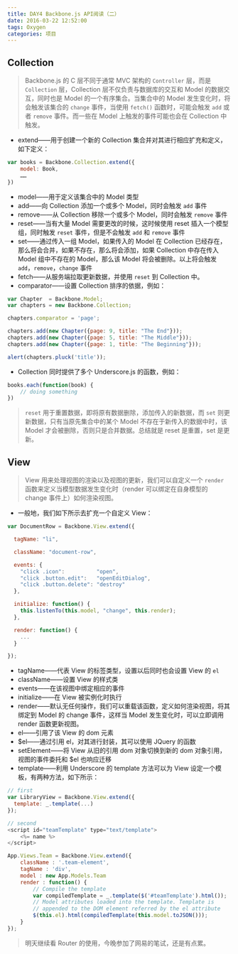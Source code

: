 ```yaml
---
title: DAY4 Backbone.js API阅读（二）
date: 2016-03-22 12:52:00
tags: Oxygen
categories: 项目
---
```


## Collection
> Backbone.js 的 C 层不同于通常 MVC 架构的 `Controller` 层，而是 `Collection` 层，Collection 层不仅负责与数据库的交互和 Model 的数据交互，同时也是 Model 的一个有序集合。当集合中的 Model 发生变化时，将会触发该集合的 `change` 事件，当使用 `fetch()` 函数时，可能会触发 `add` 或者 `remove` 事件。而一些在 Model 上触发的事件可能也会在 Collection 中触发。

* extend——用于创建一个新的 Collection 集合并对其进行相应扩充和定义，如下定义：
```JavaScript
var books = Backbone.Collection.extend({
    model: Book,
    ……
})
```
* model——用于定义该集合中的 Model 类型
* add——向 Collection 添加一个或多个 Model，同时会触发 `add` 事件
* remove——从 Collection 移除一个或多个 Model，同时会触发 `remove` 事件
* reset——当有大量 Model 需要更改的时候，这时候使用 reset 插入一个模型组，同时触发 `reset` 事件，但是不会触发 `add` 和 `remove` 事件
* set——通过传入一组 Model，如果传入的 Model 在 Collection 已经存在，那么将会合并，如果不存在，那么将会添加，如果 Collection 中存在传入 Model 组中不存在的 Model，那么该 Model 将会被删除。以上将会触发 `add`，`remove`，`change` 事件
* fetch——从服务端拉取更新数据，并使用 `reset` 到 Collection 中。
* comparator——设置 Collection 排序的依据，例如：
```JavaScript
var Chapter  = Backbone.Model;
var chapters = new Backbone.Collection;

chapters.comparator = 'page';

chapters.add(new Chapter({page: 9, title: "The End"}));
chapters.add(new Chapter({page: 5, title: "The Middle"}));
chapters.add(new Chapter({page: 1, title: "The Beginning"}));

alert(chapters.pluck('title'));
```
* Collection 同时提供了多个 Underscore.js 的函数，例如：
```JavaScript
books.each(function(book) {
    // doing something
})
```
> `reset` 用于重置数据，即将原有数据删除，添加传入的新数据，而 `set` 则更新数据，只有当原先集合中的某个 Model 不存在于新传入的数据中时，该 Model 才会被删除，否则只是合并数据。总结就是 reset 是重置，set 是更新。

## View
>View 用来处理视图的渲染以及视图的更新，我们可以自定义一个 `render` 函数来定义当模型数据发生变化时（render 可以绑定在自身模型的 change 事件上）如何渲染视图。

* 一般地，我们如下所示去扩充一个自定义 View：
```JavaScript
var DocumentRow = Backbone.View.extend({

  tagName: "li",

  className: "document-row",

  events: {
    "click .icon":          "open",
    "click .button.edit":   "openEditDialog",
    "click .button.delete": "destroy"
  },

  initialize: function() {
    this.listenTo(this.model, "change", this.render);
  },

  render: function() {
    ...
  }

});
```
* tagName——代表 View 的标签类型，设置以后同时也会设置 View 的 `el`
* className——设置 View 的样式类
* events——在该视图中绑定相应的事件
* initialize——在 View 被实例化时执行
* render——默认无任何操作，我们可以重载该函数，定义如何渲染视图，将其绑定到 Model 的 change 事件，这样当 Model 发生变化时，可以立即调用 render 函数更新视图。
* el——引用了该 View 的 dom 元素
* $el——通过引用 el，对其进行封装，其可以使用 JQuery 的函数
* setElement——将 View 从旧的引用 dom 对象切换到新的 dom 对象引用，视图的事件委托和 $el 也响应迁移
* template——利用 Underscore 的 template 方法可以为 View 设定一个模板，有两种方法，如下所示：
```JavaScript
// first
var LibraryView = Backbone.View.extend({
  template: _.template(...)
});

// second
<script id="teamTemplate" type="text/template">
    <%= name %>
</script>

App.Views.Team = Backbone.View.extend({
    className : '.team-element',
    tagName : 'div',
    model : new App.Models.Team
    render : function() {
        // Compile the template
        var compiledTemplate = _.template($('#teamTemplate').html());
        // Model attributes loaded into the template. Template is
        // appended to the DOM element referred by the el attribute
        $(this.el).html(compiledTemplate(this.model.toJSON()));
    }
});
```
>明天继续看 Router 的使用，今晚参加了网易的笔试，还是有点累。
